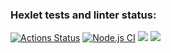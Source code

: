 ### Hexlet tests and linter status:
[![Actions Status](https://github.com/Hisun0/frontend-project-46/workflows/hexlet-check/badge.svg)](https://github.com/Hisun0/frontend-project-46/actions)
[![Node.js CI](https://github.com/Hisun0/frontend-project-46/actions/workflows/node.js.yml/badge.svg)](https://github.com/Hisun0/frontend-project-46/actions/workflows/node.js.yml)
<a href="https://codeclimate.com/github/Hisun0/frontend-project-46/maintainability"><img src="https://api.codeclimate.com/v1/badges/7df1fb909338a2975b7e/maintainability" /></a>
<a href="https://codeclimate.com/github/Hisun0/frontend-project-46/test_coverage"><img src="https://api.codeclimate.com/v1/badges/7df1fb909338a2975b7e/test_coverage" /></a>

